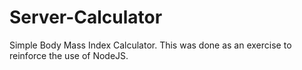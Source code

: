 # Server-Calculator

Simple Body Mass Index Calculator. This was done as an exercise to reinforce the use of NodeJS.
